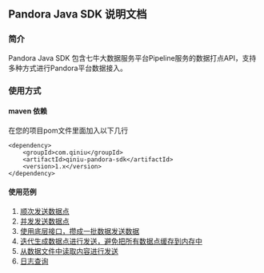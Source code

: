 ## Pandora Java SDK 说明文档

### 简介

Pandora Java SDK 包含七牛大数据服务平台Pipeline服务的数据打点API，支持多种方式进行Pandora平台数据接入。

### 使用方式

#### maven 依赖

在您的项目pom文件里面加入以下几行

```
<dependency>
    <groupId>com.qiniu</groupId>
    <artifactId>qiniu-pandora-sdk</artifactId>
    <version>1.x</version>
</dependency>
```

#### 使用范例

1. [顺次发送数据点](https://github.com/qiniu/pandora-java-sdk/blob/master/example/sender/src/main/java/SequenceSender.java)
2. [并发发送数据点](https://github.com/qiniu/pandora-java-sdk/blob/master/example/sender/src/main/java/ParallelSender.java)
3. [使用底层接口，攒成一批数据发送数据](https://github.com/qiniu/pandora-java-sdk/blob/master/example/sender/src/main/java/BatchPointsSender.java)
4. [迭代生成数据点进行发送，避免把所有数据点缓存到内存中](https://github.com/qiniu/pandora-java-sdk/blob/master/example/sender/src/main/java/LazyPointsSender.java)
5. [从数据文件中读取内容进行发送](https://github.com/qiniu/pandora-java-sdk/blob/master/example/sender/src/main/java/FileSender.java)
6. [日志查询](https://github.com/qiniu/pandora-java-sdk/blob/master/example/logdb/src/main/java/Search.java)
